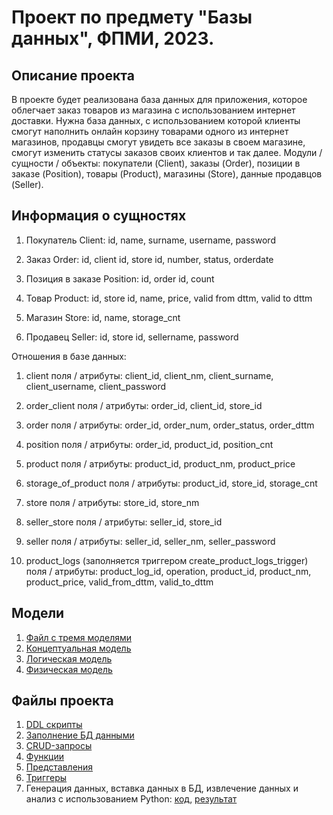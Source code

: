 # Проект по предмету "Базы данных", ФПМИ, 2023.

## Описание проекта
В проекте будет реализована база данных для приложения, которое облегчает заказ товаров из магазина с использованием интернет доставки.
Нужна база данных, с использованием которой клиенты смогут наполнить онлайн корзину товарами одного из интернет магазинов,
продавцы смогут увидеть все заказы в своем магазине, смогут изменить статусы заказов своих клиентов и так далее.
Модули / сущности / объекты: покупатели (Client), заказы (Order), позиции в заказе (Position),
товары (Product), магазины (Store), данные продавцов (Seller).
 
## Информация о сущностях
1. Покупатель Client:
id, name, surname, username, password

2. Заказ Order:
id, client id, store id, number, status, orderdate

3. Позиция в заказе Position:
id, order id, count

4. Товар Product:
id, store id, name, price, valid from dttm, valid to dttm

5. Магазин Store:
id, name, storage_cnt

6. Продавец Seller:
id, store id, sellername, password



Отношения в базе данных:
1) client
поля / атрибуты: client_id, client_nm, client_surname, client_username, client_password

2) order_client
поля / атрибуты: order_id, client_id, store_id

3) order
поля / атрибуты: order_id, order_num, order_status, order_dttm

4) position
поля / атрибуты: order_id, product_id, position_cnt

5) product
поля / атрибуты: product_id, product_nm, product_price

6) storage_of_product
поля / атрибуты: product_id, store_id, storage_cnt

7) store
поля / атрибуты: store_id, store_nm

8) seller_store
поля / атрибуты: seller_id, store_id

9) seller
поля / атрибуты: seller_id, seller_nm, seller_password

10) product_logs (заполняется триггером create_product_logs_trigger)
поля / атрибуты: product_log_id, operation, product_id, product_nm, product_price, valid_from_dttm, valid_to_dttm

## Модели
1. [Файл с тремя моделями](https://github.com/Tanitum/Database_project_2023/blob/main/docs/models.pdf)
2. [Концептуальная модель](https://github.com/Tanitum/Database_project_2023/blob/main/docs/conceptual-model.png)
4. [Логическая модель](https://github.com/Tanitum/Database_project_2023/blob/main/docs/logical-model.png)
4. [Физическая модель](https://github.com/Tanitum/Database_project_2023/blob/main/docs/physical-model.png)

## Файлы проекта
1. [DDL скрипты](https://github.com/Tanitum/Database_project_2023/blob/main/scripts/CreateDB.sql)
2. [Заполнение БД данными](https://github.com/Tanitum/Database_project_2023/blob/main/scripts/InsertsDB.sql)
3. [CRUD-запросы](https://github.com/Tanitum/Database_project_2023/blob/main/scripts/CRUD_requests.sql)
4. [Функции](https://github.com/Tanitum/Database_project_2023/blob/main/scripts/Functions.sql)
5. [Представления](https://github.com/Tanitum/Database_project_2023/blob/main/scripts/Views.sql)
6. [Триггеры](https://github.com/Tanitum/Database_project_2023/blob/main/scripts/Triggers.sql)
7. Генерация данных, вставка данных в БД, извлечение данных и анализ с использованием Python: [код](https://github.com/Tanitum/Database_project_2023/blob/main/analysis/analysis.py), [результат](https://gitlab.atp-fivt.org/db2023/komlevro-project/-/blob/main/analysis/analysis.ipynb)


